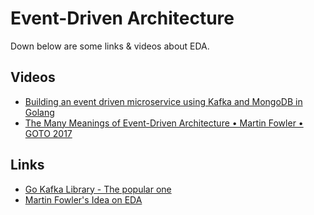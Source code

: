 # Event-Driven Architecture

Down below are some links & videos about EDA.

## Videos

- [Building an event driven microservice using Kafka and MongoDB in Golang](https://www.youtube.com/watch?v=chIW4GGGIfs)
- [The Many Meanings of Event-Driven Architecture • Martin Fowler • GOTO 2017](https://youtube.com/watch?v=STKCRSUsyP0)


## Links

- [Go Kafka Library - The popular one](https://github.com/IBM/sarama)
- [Martin Fowler's Idea on EDA](https://martinfowler.com/articles/201701-event-driven.html)